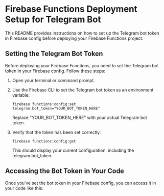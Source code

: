 # Firebase Functions Deployment Setup for Telegram Bot

This README provides instructions on how to set up the Telegram bot token in Firebase config before deploying your Firebase Functions project.

## Setting the Telegram Bot Token

Before deploying your Firebase Functions, you need to set the Telegram bot token in your Firebase config. Follow these steps:

1. Open your terminal or command prompt.

2. Use the Firebase CLI to set the Telegram bot token as an environment variable:

   ```
   firebase functions:config:set telegram.bot_token="YOUR_BOT_TOKEN_HERE"
   ```

   Replace "YOUR_BOT_TOKEN_HERE" with your actual Telegram bot token.

3. Verify that the token has been set correctly:

   ```
   firebase functions:config:get
   ```

   This should display your current configuration, including the telegram.bot_token.

## Accessing the Bot Token in Your Code

Once you've set the bot token in your Firebase config, you can access it in your code like this:
